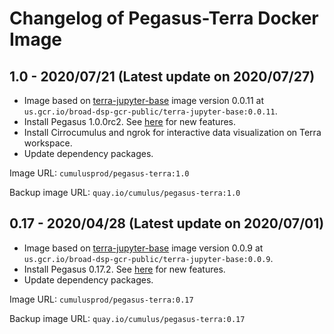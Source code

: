 # Changelog of Pegasus-Terra Docker Image

## 1.0 - 2020/07/21 (Latest update on 2020/07/27)

* Image based on [terra-jupyter-base](https://github.com/DataBiosphere/terra-docker/tree/master/terra-jupyter-base) image version 0.0.11 at ``us.gcr.io/broad-dsp-gcr-public/terra-jupyter-base:0.0.11``.
* Install Pegasus 1.0.0rc2. See [here](https://pegasus.readthedocs.io/en/latest) for new features.
* Install Cirrocumulus and ngrok for interactive data visualization on Terra workspace.
* Update dependency packages.

Image URL: ``cumulusprod/pegasus-terra:1.0``

Backup image URL: ``quay.io/cumulus/pegasus-terra:1.0``

## 0.17 - 2020/04/28 (Latest update on 2020/07/01)

* Image based on [terra-jupyter-base](https://github.com/DataBiosphere/terra-docker/tree/master/terra-jupyter-base) image version 0.0.9 at ``us.gcr.io/broad-dsp-gcr-public/terra-jupyter-base:0.0.9``.
* Install Pegasus 0.17.2. See [here](https://pegasus.readthedocs.io/en/0.x/) for new features.
* Update dependency packages.

Image URL: ``cumulusprod/pegasus-terra:0.17``

Backup image URL: ``quay.io/cumulus/pegasus-terra:0.17``
